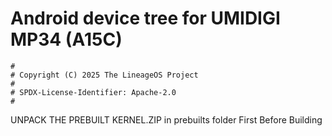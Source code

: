 # Android device tree for UMIDIGI MP34 (A15C)

```
#
# Copyright (C) 2025 The LineageOS Project
#
# SPDX-License-Identifier: Apache-2.0
#
```

UNPACK THE PREBUILT KERNEL.ZIP in prebuilts folder First Before Building
